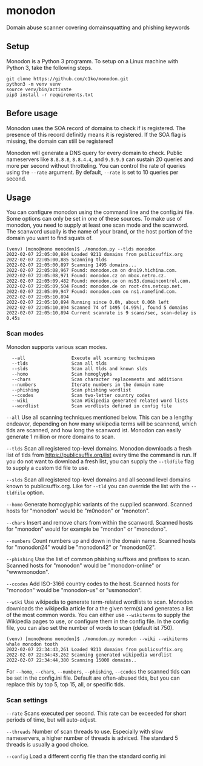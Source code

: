 # monodon
Domain abuse scanner covering domainsquatting and phishing keywords

## Setup
Monodon is a Python 3 programm. To setup on a Linux machine with Python 3, take the following steps.

```
git clone https://github.com/c1ko/monodon.git
python3 -m venv venv
source venv/bin/activate
pip3 install -r requirements.txt
```

## Before usage
Monodon uses the SOA record of domains to check if is registered. The presence of this record definitly means it is registered. If the SOA flag is missing, the domain can still be registered!

Monodon will generate a DNS query for every domain to check. Public nameservers like `8.8.8.8`, `8.8.4.4`, and `9.9.9.9` can sustain 20 queries and more per second without throtteling. You can control the rate of queries using the `--rate` argument. By default, `--rate` is set to 10 queries per second.

## Usage
You can configure monodon using the command line and the config.ini file. Some options can only be set in one of these sources.
To make use of monodon, you need to supply at least one scan mode and the scanword. The scanword usually is the name of your brand, or the host portion of the domain you want to find squats of.

```
(venv) [mono@mono monodon]$ ./monodon.py --tlds monodon
2022-02-07 22:05:00,884 Loaded 9211 domains from publicsuffix.org
2022-02-07 22:05:00,885 Scanning tlds
2022-02-07 22:05:00,897 Scanning 1495 domains...
2022-02-07 22:05:08,967 Found: monodon.cn on dns19.hichina.com.
2022-02-07 22:05:08,971 Found: monodon.cz on mbox.netro.cz.
2022-02-07 22:05:09,482 Found: monodon.co on ns53.domaincontrol.com.
2022-02-07 22:05:09,504 Found: monodon.de on root-dns.netcup.net.
2022-02-07 22:05:09,947 Found: monodon.com on ns1.namefind.com.
2022-02-07 22:05:10,894 
2022-02-07 22:05:10,894 Running since 0.0h, about 0.06h left
2022-02-07 22:05:10,894 Scanned 74 of 1495 (4.95%), found 5 domains
2022-02-07 22:05:10,894 Current scanrate is 9 scans/sec, scan-delay is 0.45s
```

### Scan modes
Monodon supports various scan modes.
```
  --all                 Execute all scanning techniques
  --tlds                Scan all tlds
  --slds                Scan all tlds and known slds
  --homo                Scan homoglyphs
  --chars               Scan character replacements and additions
  --numbers             Iterate numbers in the domain name
  --phishing            Scan phishing wordlist
  --ccodes              Scan two-letter country codes
  --wiki                Scan Wikipedia generated related word lists
  --wordlist            Scan wordlists defined in config file
```

`--all` Use all scanning techniques mentioned below. This can be a lengthy endeavor, depending on how many wikipedia terms will be scannend, which tlds are scanned, and how long the scanword ist. Monodon can easily generate 1 million or more domains to scan.

`--tlds` Scan all registered top-level domains. Monodon downloads a fresh list of tlds from https://publicsuffix.org/list every time the command is run. If you do not want to download a fresh list, you can supply the `--tldfile` flag to supply a custom tld file to use.

`--slds` Scan all registered top-level domains and all second level domains known to publicsuffix.org. Like for `--tld` you can override the list with the `--tldfile` option. 

`--homo` Generate homoglyphic variants of the supplied scanword. Scanned hosts for "monodon" would be "m0nodon" or "monoton".

`--chars` Insert and remove chars from within the scanword. Scanned hosts for "monodon" would for example be "mondon" or "monodono". 

`--numbers` Count numbers up and down in the domain name. Scanned hosts for "monodon24" would be "monodon42" or "monodon02".

`--phishing` Use the list of common phishing suffixes and prefixes to scan. Scanned hosts for "monodon" would be "monodon-online" or "wwwmonodon". 

`--ccodes` Add ISO-3166 country codes to the host. Scanned hosts for "monodon" would be "monodon-us" or "usmonodon".

`--wiki` Use wikipedia to generate term-related wordlists to scan. Monodon downloads the wikipedia article for a the given term(s) and generates a list of the most common words. You can either use `--wikiterms` to supply the Wikipedia pages to use, or configure them in the config file. In the config file, you can also set the number of words to scan (default ist 750). 

```
(venv) [mono@mono monodon]$ ./monodon.py monodon --wiki --wikiterms whale monodon tooth 
2022-02-07 22:34:43,261 Loaded 9211 domains from publicsuffix.org
2022-02-07 22:34:43,262 Scanning generated wikipedia wordlist
2022-02-07 22:34:44,380 Scanning 15000 domains..
```

For `--homo`, `--chars`, `--numbers`, `--phishing`, `--ccodes` the scanned tlds can be set in the config.ini file. Default are often-abused tlds, but you can replace this by top 5, top 15, all, or specific tlds.

### Scan settings

`--rate` Scans executed per second. This rate can be exceeded for short periods of time, but will auto-adjust.

`--threads` Number of scan threads to use. Especially with slow nameservers, a higher number of threads is adviced. The standard 5 threads is usually a good choice.

`--config` Load a different config file than the standard config.ini
